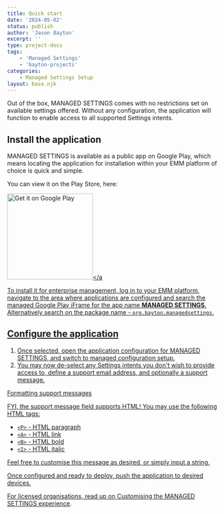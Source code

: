```yaml
---
title: Quick start
date: '2024-05-02'
status: publish
author: 'Jason Bayton'
excerpt: ''
type: project-docs
tags: 
    - 'Managed Settings'
    - 'bayton-projects'
categories: 
    - Managed Settings Setup
layout: base.njk
---
```

<div class="callout">

Out of the box, MANAGED SETTINGS comes with no restrictions set on available settings offered. Without any configuration, the application will function to enable access to all supported Settings intents.

</div>

## Install the application

MANAGED SETTINGS is available as a public app on Google Play, which means locating the application for installation within your EMM platform of choice is quick and simple. 

You can view it on the Play Store, here: 

<a href='https://play.google.com/store/apps/details?id=org.bayton.managedsettings'><img alt='Get it on Google Play' src='https://play.google.com/intl/en_us/badges/static/images/badges/en_badge_web_generic.png' width="200px"/></a

To install it for enterprise management, log in to your EMM platform, navigate to the area where applications are configured and search the managed Google Play iFrame for the app name **MANAGED SETTINGS**. Alternatively search on the package name - `org.bayton.managedsettings`. 

## Configure the application

1. Once selected, open the application configuration for MANAGED SETTINGS, and switch to managed configuration setup.
2. You may now de-select any Settings intents you don't wish to provide access to, define a support email address, and optionally a support message.

<div class="callout">
<div class="callout-heading">Formatting support messages</div>

FYI, the support message field supports HTML! You may use the following HTML tags: 

- `<P>` - HTML paragraph 
- `<A>` - HTML link
- `<B>` - HTML bold
- `<I>` - HTML italic

Feel free to customise this message as desired, or simply input a string.

</div>

Once configured and ready to deploy, push the application to desired devices.

For licensed organisations, read up on [Customising the MANAGED SETTINGS experience](/projects/managed-settings/support/customising-managed-settings).